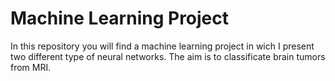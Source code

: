 # Machine Learning Project

In this repository you will find a machine learning project in wich I present two different type of neural networks. The aim is to classificate brain tumors from MRI.
